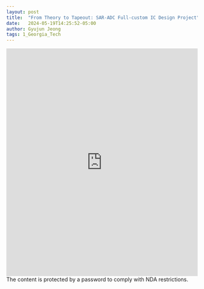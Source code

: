 ```yaml
---
layout: post
title:  "From Theory to Tapeout: SAR-ADC Full-custom IC Design Project"
date:   2024-05-19T14:25:52-05:00
author: Gyujun Jeong
tags: 1_Georgia_Tech
---
```


<iframe src="https://drive.google.com/file/d/1YnPe18caenbF686zIvydNNdLiB8Ev-Zn/preview" style="width:100%; height:600px;" frameborder="0"></iframe>
The content is protected by a password to comply with NDA restrictions.
